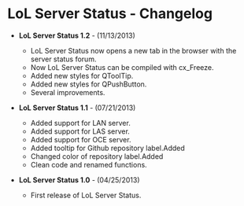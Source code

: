 LoL Server Status - Changelog
====================================================

- **LoL Server Status 1.2** - (11/13/2013)
	- LoL Server Status now opens a new tab in the browser with the server status forum.
	- Now LoL Server Status can be compiled with cx_Freeze.
	- Added new styles for QToolTip.
	- Added new styles for QPushButton.
	- Several improvements.

- **LoL Server Status 1.1** - (07/21/2013)
	- Added support for LAN server.
	- Added support for LAS server.
	- Added support for OCE server.
	- Added tooltip for Github repository label.Added
	- Changed color of repository label.Added
 	- Clean code and renamed functions.

- **LoL Server Status 1.0** - (04/25/2013)
	- First release of LoL Server Status.
